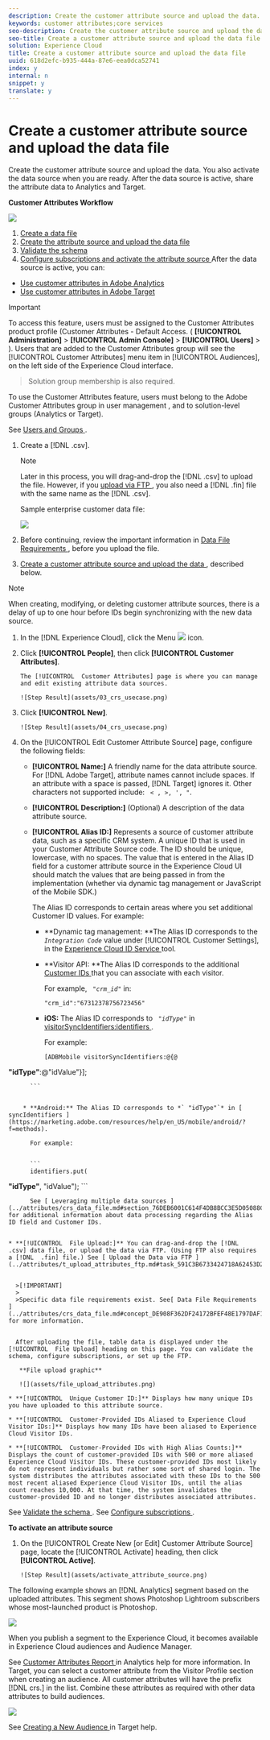 ```yaml
---
description: Create the customer attribute source and upload the data. You also activate the data source when you are ready. After the data source is active, share the attribute data to Analytics and Target.
keywords: customer attributes;core services
seo-description: Create the customer attribute source and upload the data. You also activate the data source when you are ready. After the data source is active, share the attribute data to Analytics and Target.
seo-title: Create a customer attribute source and upload the data file
solution: Experience Cloud
title: Create a customer attribute source and upload the data file
uuid: 618d2efc-b935-444a-87e6-eea0dca52741
index: y
internal: n
snippet: y
translate: y
---
```


# Create a customer attribute source and upload the data file

Create the customer attribute source and upload the data. You also activate the data source when you are ready. After the data source is active, share the attribute data to Analytics and Target.

**Customer Attributes Workflow** 

![](assets/crs.png) 

1. [ Create a data file ](../attributes/t_crs_usecase.md#task_B5FB8C0649374C7A94C45DCF2878EA1A)
1. [ Create the attribute source and upload the data file ](../attributes/t_crs_usecase.md#task_09DAC0F2B76141E491721C1E679AABC8)
1. [ Validate the schema ](../attributes/t_crs_usecase.md#task_09DAC0F2B76141E491721C1E679AABC8)
1. [ Configure subscriptions and activate the attribute source ](../attributes/t_crs_usecase.md#task_1ACA21198F0E46A897A320C244DFF6EA)
After the data source is active, you can: 

* [ Use customer attributes in Adobe Analytics ](../attributes/t_crs_usecase.md#task_7EB0680540CE4B65911B2C779210915D)
* [ Use customer attributes in Adobe Target ](../attributes/t_crs_usecase.md#task_FC5F9D9059114027B62DB9B1C7D9E257)

>[!IMPORTANT]
>
>To access this feature, users must be assigned to the Customer Attributes product profile (Customer Attributes - Default Access. ( **[!UICONTROL  Administration]** > **[!UICONTROL  Admin Console]** > **[!UICONTROL  Users]** &gt; ). Users that are added to the Customer Attributes group will see the [!UICONTROL  Customer Attributes] menu item in [!UICONTROL  Audiences], on the left side of the Experience Cloud interface. 

>Solution group membership is also required. 


To use the Customer Attributes feature, users must belong to the Adobe Customer Attributes group in user management , and to solution-level groups (Analytics or Target). 

See [ Users and Groups ](../admin_getting_started/admin_getting_started.md#task_3295A85536BF48899A1AB40D207E77E9). 

1. Create a [!DNL  .csv].

   >[!NOTE]
   >
   >Later in this process, you will drag-and-drop the [!DNL  .csv] to upload the file. However, if you [ upload via FTP ](../attributes/t_upload_attributes_ftp.md#task_591C3B6733424718A62453D2F8ADF73B), you also need a [!DNL  .fin] file with the same name as the [!DNL  .csv]. 



   Sample enterprise customer data file: 

   ![](assets/01_crs_usecase.png) 

1. Before continuing, review the important information in [ Data File Requirements ](../attributes/crs_data_file.md#concept_DE908F362DF24172BFEF48E1797DAF19), before you upload the file.
1. [ Create a customer attribute source and upload the data ](../attributes/t_crs_usecase.md#task_BCC327B2A0EF4A1BBB2934013AB92B78), described below.

>[!NOTE]
>
>When creating, modifying, or deleting customer attribute sources, there is a delay of up to one hour before IDs begin synchronizing with the new data source.



1. In the [!DNL  Experience Cloud], click the Menu  ![](assets/menu-icon.png) icon.
1. Click **[!UICONTROL  People]**, then click **[!UICONTROL  Customer Attributes]**.

       The [!UICONTROL  Customer Attributes] page is where you can manage and edit existing attribute data sources. 

       ![Step Result](assets/03_crs_usecase.png) 
1. Click **[!UICONTROL  New]**.

       ![Step Result](assets/04_crs_usecase.png) 
1. On the [!UICONTROL  Edit Customer Attribute Source] page, configure the following fields:
    
    * **[!UICONTROL  Name:]** A friendly name for the data attribute source. For [!DNL  Adobe Target], attribute names cannot include spaces. If an attribute with a space is passed, [!DNL  Target] ignores it. Other characters not supported include: ` < , >, ', "`. 

    * **[!UICONTROL  Description:]** (Optional) A description of the data attribute source. 

    * **[!UICONTROL  Alias ID:]** Represents a source of customer attribute data, such as a specific CRM system. A unique ID that is used in your Customer Attribute Source code. The ID should be unique, lowercase, with no spaces. The value that is entered in the Alias ID field for a customer attribute source in the Experience Cloud UI should match the values that are being passed in from the implementation (whether via dynamic tag management or JavaScript of the Mobile SDK.) 

      The Alias ID corresponds to certain areas where you set additional Customer ID values. For example: 
    
        * **Dynamic tag management: **The Alias ID corresponds to the *` Integration Code`* value under [!UICONTROL  Customer Settings], in the [ Experience Cloud ID Service ](https://marketing.adobe.com/resources/help/en_US/dtm/?f=macid) tool. 

        * **Visitor API: **The Alias ID corresponds to the additional [ Customer IDs ](https://marketing.adobe.com/resources/help/en_US/mcvid/?f=mcvid_customer_ids) that you can associate with each visitor. 

          For example, *` "crm_id"`* in: 

        
          ```
          "crm_id":"67312378756723456"
          ```


        * **iOS:** The Alias ID corresponds to *` "idType"`* in [ visitorSyncIdentifiers:identifiers ](https://marketing.adobe.com/resources/help/en_US/mobile/ios/?f=methods). 

          For example: 

        
          ```
          [ADBMobile visitorSyncIdentifiers:@{@ 
<b>"idType"</b>:@"idValue"}]; 
          
          ```


        * **Android:** The Alias ID corresponds to *` "idType"`* in [ syncIdentifiers ](https://marketing.adobe.com/resources/help/en_US/mobile/android/?f=methods). 

          For example: 

        
          ```
          identifiers.put( 
<b>"idType"</b>, "idValue");
          ```


          See [ Leveraging multiple data sources ](../attributes/crs_data_file.md#section_76DEB6001C614F4DB8BCC3E5D05088CB) for additional information about data processing regarding the Alias ID field and Customer IDs. 


    * **[!UICONTROL  File Upload:]** You can drag-and-drop the [!DNL  .csv] data file, or upload the data via FTP. (Using FTP also requires a [!DNL  .fin] file.) See [ Upload the Data via FTP ](../attributes/t_upload_attributes_ftp.md#task_591C3B6733424718A62453D2F8ADF73B). 


      >[!IMPORTANT]
      >
      >Specific data file requirements exist. See[ Data File Requirements ](../attributes/crs_data_file.md#concept_DE908F362DF24172BFEF48E1797DAF19) for more information. 


      After uploading the file, table data is displayed under the [!UICONTROL  File Upload] heading on this page. You can validate the schema, configure subscriptions, or set up the FTP. 

       **File upload graphic** 

       ![](assets/file_upload_attributes.png) 
    
    * **[!UICONTROL  Unique Customer ID:]** Displays how many unique IDs you have uploaded to this attribute source. 

    * **[!UICONTROL  Customer-Provided IDs Aliased to Experience Cloud Visitor IDs:]** Displays how many IDs have been aliased to Experience Cloud Visitor IDs. 

    * **[!UICONTROL  Customer-Provided IDs with High Alias Counts:]** Displays the count of customer-provided IDs with 500 or more aliased Experience Cloud Visitor IDs. These customer-provided IDs most likely do not represent individuals but rather some sort of shared login. The system distributes the attributes associated with these IDs to the 500 most recent aliased Experience Cloud Visitor IDs, until the alias count reaches 10,000. At that time, the system invalidates the customer-provided ID and no longer distributes associated attributes. 

    
See [ Validate the schema ](../attributes/validate_schema.md#concept_B3A01A15D04E4F998118E09B3A9B5043). 
See [ Configure subscriptions ](../attributes/subscription.md#concept_ECA3C44FA6D540C89CC04BA3C49E63BF). 

**To activate an attribute source** 

1. On the [!UICONTROL  Create New [or Edit] Customer Attribute Source] page, locate the [!UICONTROL  Activate] heading, then click **[!UICONTROL  Active]**.

       ![Step Result](assets/activate_attribute_source.png) 
The following example shows an [!DNL  Analytics] segment based on the uploaded attributes. This segment shows Photoshop Lightroom subscribers whose most-launched product is Photoshop. 

![](assets/08_crs_usecase.png) 

When you publish a segment to the Experience Cloud, it becomes available in Experience Cloud audiences and Audience Manager. 

See [ Customer Attributes Report ](https://marketing.adobe.com/resources/help/en_US/reference/?f=reports_customer_attributes) in Analytics help for more information. 
In Target, you can select a customer attribute from the Visitor Profile section when creating an audience. All customer attributes will have the prefix [!DNL  crs.] in the list. Combine these attributes as required with other data attributes to build audiences. 

![](assets/crs-add-attribute-target.png) 

See [ Creating a New Audience ](https://marketing.adobe.com/resources/help/en_US/target/target/?f=t_creating_a_new_audience) in Target help. 
